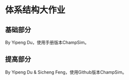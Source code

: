 # 体系结构大作业

## 基础部分

By Yipeng Du，使用手册版本ChampSim。

## 提高部分

By Yipeng Du & Sicheng Feng，使用Github版本ChampSim。